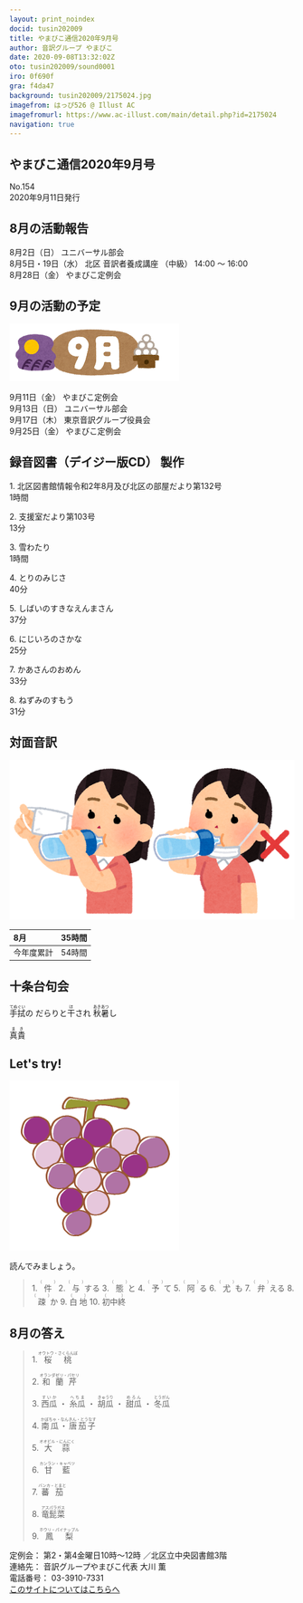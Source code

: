 ```yaml
---
layout: print_noindex
docid: tusin202009
title: やまびこ通信2020年9月号
author: 音訳グループ やまびこ
date: 2020-09-08T13:32:02Z
oto: tusin202009/sound0001
iro: 0f690f
gra: f4da47
background: tusin202009/2175024.jpg
imagefrom: はっぴ526 @ Illust AC
imagefromurl: https://www.ac-illust.com/main/detail.php?id=2175024
navigation: true
---
```

   


## <span data-dur="3.837" data-begin="2.750" id="xmri_0001">やまびこ通信2020年9月号</span>

<span data-dur="3.101" data-begin="6.587" id="xmri_0002">No.154</span>  
<span data-dur="4.522" data-begin="9.688" id="xmri_0003">2020年9月11日発行</span>

## <span data-dur="3.404" data-begin="19.491" id="xmri_0006">8月の活動報告</span>

<span data-dur="2.102" data-begin="22.895" id="xmri_0007">8月2日（日）</span>
<span data-dur="2.503" data-begin="24.997" id="xmri_0008">ユニバーサル部会</span>  
<span data-dur="3.184" data-begin="27.500" id="xmri_0009">8月5日・19日（水）</span>
<span data-dur="2.598" data-begin="30.684" id="xmri_000A">北区 音訳者養成講座</span>
<span data-dur="1.12" data-begin="33.282" id="xmri_000B">（中級）</span>
<span data-dur="2.771" data-begin="34.402" id="xmri_000C">14:00 ～ 16:00</span>  
<span data-dur="2.547" data-begin="37.173" id="xmri_000D">8月28日（金）</span>
<span data-dur="4.002" data-begin="39.720" id="xmri_000E">やまびこ定例会</span>

## <span data-dur="3.269" data-begin="43.722" id="xmri_000F">9月の活動の予定</span>

<img class="migi" src="media/tusin202009/cut1.png" alt="" />


<span data-dur="2.265" data-begin="46.991" id="xmri_0010">9月11日（金）</span>
<span data-dur="2.602" data-begin="49.256" id="xmri_0011">やまびこ定例会</span>  
<span data-dur="2.289" data-begin="51.858" id="xmri_0012">9月13日（日）</span>
<span data-dur="2.503" data-begin="54.147" id="xmri_0013">ユニバーサル部会</span>  
<span data-dur="2.294" data-begin="56.650" id="xmri_0014">9月17日（木）</span>
<span data-dur="3.704" data-begin="58.944" id="xmri_0015">東京音訳グループ役員会</span>  
<span data-dur="2.263" data-begin="62.648" id="xmri_0016">9月25日（金）</span>
<span data-dur="4.003" data-begin="64.911" id="xmri_0017">やまびこ定例会</span>

## <span data-dur="4.731" data-begin="68.914" id="xmri_0018">録音図書（デイジー版CD） 製作</span>


<span data-dur="0.815" data-begin="75.196" id="xmri_001A">1.</span>
<span data-dur="6.718" data-begin="76.011" id="xmri_001B">北区図書館情報令和2年8月及び北区の部屋だより第132号</span>  
<span data-dur="2.017" data-begin="82.729" id="xmri_001C">1時間</span>

<span data-dur="0.704" data-begin="84.746" id="xmri_001D">2.</span>
<span data-dur="2.766" data-begin="85.450" id="xmri_001E">支援室だより第103号</span>  
<span data-dur="2.164" data-begin="88.216" id="xmri_001F">13分</span>

<span data-dur="0.87" data-begin="90.380" id="xmri_0020">3.</span>
<span data-dur="1.196" data-begin="91.250" id="xmri_0021">雪わたり</span>  
<span data-dur="2.017" data-begin="92.446" id="xmri_0022">1時間</span>

<span data-dur="0.797" data-begin="94.463" id="xmri_0023">4.</span>
<span data-dur="1.311" data-begin="95.260" id="xmri_0024">とりのみじさ</span>  
<span data-dur="2.09" data-begin="96.571" id="xmri_0025">40分</span>

<span data-dur="0.715" data-begin="98.661" id="xmri_0026">5.</span>
<span data-dur="2.02" data-begin="99.376" id="xmri_0027">しばいのすきなえんまさん</span>  
<span data-dur="2.415" data-begin="101.396" id="xmri_0028">37分</span>

<span data-dur="0.859" data-begin="103.811" id="xmri_0029">6.</span>
<span data-dur="1.591" data-begin="104.670" id="xmri_002A">にじいろのさかな</span>  
<span data-dur="2.169" data-begin="106.261" id="xmri_002B">25分</span>

<span data-dur="0.828" data-begin="108.430" id="xmri_002C">7.</span>
<span data-dur="1.445" data-begin="109.258" id="xmri_002D">かあさんのおめん</span>  
<span data-dur="2.449" data-begin="110.703" id="xmri_002E">33分</span>

<span data-dur="0.847" data-begin="113.152" id="xmri_002F">8.</span>
<span data-dur="1.491" data-begin="113.999" id="xmri_0030">ねずみのすもう</span>  
<span data-dur="3.759" data-begin="115.490" id="xmri_0031">31分</span>

## <span data-dur="2.666" data-begin="119.249" id="xmri_0032">対面音訳</span>

<img class="migi" src="media/tusin202009/cut2.png" alt="" />


<span data-dur="1.154" data-begin="121.915" id="xmri_0033">8月</span>|<span data-dur="2.408" data-begin="123.069" id="xmri_0034">35時間</span>
|:---|---:|
<span data-dur="1.591" data-begin="125.477" id="xmri_0035">今年度累計</span>|<span data-dur="3.73" data-begin="127.068" id="xmri_0036">54時間</span>

## <span data-dur="3.468" data-begin="130.798" id="xmri_0037">十条台句会</span>

<span data-dur="11.206" data-begin="134.266" id="xmri_0038"><ruby>手拭<rt>てぬぐい</rt></ruby>の
だらりと<ruby>干<rt>ほ</rt></ruby>され
<ruby>秋<rt>あき</rt></ruby><ruby>暑<rt>あつ</rt></ruby>し</span>

<span data-dur="3.117" data-begin="145.472" id="xmri_003E" class="haigo"><ruby>真貴<rt>まき</rt></ruby></span>


## <span data-dur="2.45" data-begin="149.089" id="xmri_0040">Let's try!</span>

<img class="migi" src="media/tusin202009/cut3.png" alt="" />


<span data-dur="3.486" data-begin="151.539" id="xmri_0041">読んでみましょう。</span>


<blockquote markdown="1">
1. <ruby>件<rt>（　　　）</rt></ruby>
2. <ruby>与<rt>（　　　）</rt></ruby>する
3. <ruby>態<rt>（　　　）</rt></ruby>と
4. <ruby>予<rt>（　　　）</rt></ruby>て
5. <ruby>阿<rt>（　　　）</rt></ruby>る
6. <ruby>尤<rt>（　　　）</rt></ruby>も
7. <ruby>弁<rt>（　　　）</rt></ruby>える
8. <ruby>疎<rt>（　　　）</rt></ruby>か
9. <ruby>白地<rt>（　　　）</rt></ruby>
10. <ruby>初中終<rt>（　　　）</rt></ruby>
</blockquote>
 
 
## <span data-dur="2.812" data-begin="158.851" id="xmri_0043">8月の答え</span>

<blockquote markdown="1">
<span data-dur="0.816" data-begin="161.663" id="xmri_0044">1.</span>
<span data-dur="2.387" data-begin="162.479" id="xmri_0045"><ruby>桜桃<rt>オウトウ・さくらんぼ</rt></ruby></span>

<span data-dur="0.704" data-begin="164.866" id="xmri_0046">2.</span>
<span data-dur="2.307" data-begin="165.570" id="xmri_0047"><ruby>和蘭芹<rt>オランダゼリ・パセリ</rt></ruby></span>

<span data-dur="0.871" data-begin="167.877" id="xmri_0048">3.</span>
<span data-dur="3.85" data-begin="168.748" id="xmri_0049"><ruby>西瓜<rt>すいか</rt></ruby> ・ <ruby>糸瓜<rt>へちま</rt></ruby> ・ <ruby>胡瓜<rt>きゅうり</rt></ruby> ・ <ruby>甜瓜<rt>めろん</rt></ruby> ・ <ruby>冬瓜<rt>とうがん</rt></ruby></span>

<span data-dur="0.797" data-begin="172.598" id="xmri_004A">4.</span>
<span data-dur="2.87" data-begin="173.395" id="xmri_004B"><ruby>南瓜・唐茄子<rt>かぼちゃ・なんきん・とうなす</rt></ruby></span>

<span data-dur="0.715" data-begin="176.265" id="xmri_004C">5.</span>
<span data-dur="2.191" data-begin="176.980" id="xmri_004D"><ruby>大蒜<rt>オオビル・にんにく</rt></ruby></span>

<span data-dur="0.859" data-begin="179.171" id="xmri_004E">6.</span>
<span data-dur="2.139" data-begin="180.030" id="xmri_004F"><ruby>甘藍<rt>カンラン・キャベツ</rt></ruby></span>

<span data-dur="0.828" data-begin="182.169" id="xmri_0050">7.</span>
<span data-dur="2.099" data-begin="182.997" id="xmri_0051"><ruby>蕃茄<rt>バンカ・とまと</rt></ruby></span>

<span data-dur="0.848" data-begin="185.096" id="xmri_0052">8.</span>
<span data-dur="1.808" data-begin="185.944" id="xmri_0053"><ruby>竜髭菜<rt>アスパラガス</rt></ruby></span>

<span data-dur="0.813" data-begin="187.752" id="xmri_0054">9.</span>
<span data-dur="2.248" data-begin="188.565" id="xmri_0055"><ruby>鳳梨<rt>ホウリ・パイナップル</rt></ruby></span>
</blockquote>


<span data-dur="1.205" data-begin="190.813" id="xmri_0056">定例会：</span>
<span data-dur="3.237" data-begin="192.018" id="xmri_0057">第2・第4金曜日10時～12時</span>
<span data-dur="3.048" data-begin="195.255" id="xmri_0058">／北区立中央図書館3階</span>  
<span data-dur="1.318" data-begin="198.303" id="xmri_0059">連絡先：</span>
<span data-dur="3.944" data-begin="199.621" id="xmri_005A">音訳グループやまびこ代表 大川 薫</span>  
<span data-dur="1.41" data-begin="203.565" id="xmri_005B">電話番号：</span>
<span data-dur="4.305" data-begin="204.975" id="xmri_005C">03-3910-7331</span>  
<a href="mailto:ymbk2016ml@gmail.com?Subject=やまびこウェブサイトについて" data-dur="5.929" data-begin="209.280" id="xmri_005D">このサイトについてはこちらへ</a>

